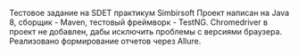 Тестовое задание на SDET практикум Simbirsoft
Проект написан на Java 8, сборщик - Maven, тестовый фреймворк - TestNG.
Chromedriver в проект не добавлен, дабы исключить проблемы с версиями браузера.
Реализовано формирование отчетов через Allure.
